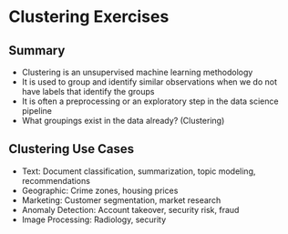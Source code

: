 # Clustering Exercises

## Summary
- Clustering is an unsupervised machine learning methodology    
- It is used to group and identify similar observations when we do not have labels that identify the groups    
-  It is often a preprocessing or an exploratory step in the data science pipeline  
- What groupings exist in the data already? (Clustering)


## Clustering Use Cases

- Text: Document classification, summarization, topic modeling, recommendations  
- Geographic: Crime zones, housing prices  
- Marketing: Customer segmentation, market research  
- Anomaly Detection: Account takeover, security risk, fraud  
- Image Processing: Radiology, security  
